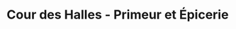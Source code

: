 ---
title: "Cour des Halles - Primeur et Épicerie"
url: /chelles/cour-des-halles-primeur-et-epicerie/
shop: commodité
---